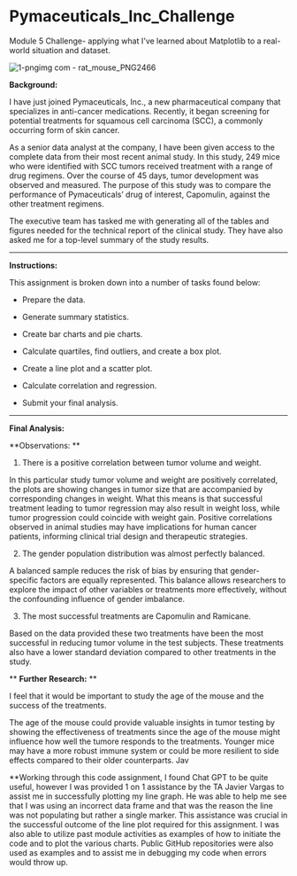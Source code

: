 # Pymaceuticals_Inc_Challenge
Module 5 Challenge- applying what I've learned about Matplotlib to a real-world situation and dataset.

![1-pngimg com - rat_mouse_PNG2466](https://github.com/KrissinaW/Pymaceuticals_Inc_Challenge/assets/162597320/b236fdc7-8239-4253-8634-e41ae3869568)

**Background:**


I have just joined Pymaceuticals, Inc., a new pharmaceutical company that specializes in anti-cancer medications. Recently, it began screening for potential treatments for squamous cell carcinoma (SCC), a commonly occurring form of skin cancer.

As a senior data analyst at the company, I have been given access to the complete data from their most recent animal study. In this study, 249 mice who were identified with SCC tumors received treatment with a range of drug regimens. Over the course of 45 days, tumor development was observed and measured. The purpose of this study was to compare the performance of Pymaceuticals’ drug of interest, Capomulin, against the other treatment regimens.

The executive team has tasked me with generating all of the tables and figures needed for the technical report of the clinical study. They have also asked me for a top-level summary of the study results.

-----------------------------------------------------------------------------------------------------------------------------------------------------------------------

**Instructions:**

This assignment is broken down into a number of tasks found below:

- Prepare the data.

- Generate summary statistics.

- Create bar charts and pie charts.

- Calculate quartiles, find outliers, and create a box plot.

- Create a line plot and a scatter plot.

- Calculate correlation and regression.

- Submit your final analysis.

------------------------------------------------------------------------------------------------------------------------------------------------------------------------

**Final Analysis:**

**Observations: **

1) There is a positive correlation between tumor volume and weight.

In this particular study tumor volume and weight are positively correlated, the plots are showing changes in tumor size that are accompanied by corresponding changes in weight. What this means is that successful treatment leading to tumor regression may also result in weight loss, while tumor progression could coincide with weight gain. 
Positive correlations observed in animal studies may have implications for human cancer patients, informing clinical trial design and therapeutic strategies. 

2) The gender population distribution was almost perfectly balanced.

A balanced sample reduces the risk of bias by ensuring that gender-specific factors are equally represented. This balance allows researchers to explore the impact of other variables or treatments more effectively, without the confounding influence of gender imbalance.

3) The most successful treatments are Capomulin and Ramicane. 

Based on the data provided these two treatments have been the most successful in reducing tumor volume in the test subjects. These treatments also have a lower standard deviation compared to other treatments in the study.

** **Further Research:** **

I feel that it would be important to study the age of the mouse and the success of the treatments. 

The age of the mouse could provide valuable insights in tumor testing by showing the effectiveness of treatments since the age of the mouse might influence how well the tumore responds to the treatments.  Younger mice may have a more robust immune system or could be more resilient to side effects compared to their older counterparts. 
Jav

**Working through this code assignment, I found Chat GPT to be quite useful, however I was provided 1 on 1 assistance by the TA Javier Vargas to assist me in successfully plotting my line graph.  He was able to help me see that I was using an incorrect data frame and that was the reason the line was not populating but rather a single marker.  This assistance was crucial in the successful outcome of the line plot required for this assignment.  I was also able to utilize past module activities as examples of how to initiate the code and to plot the various charts. Public GitHub repositories were also used as examples and to assist me in debugging my code when errors would throw up.
